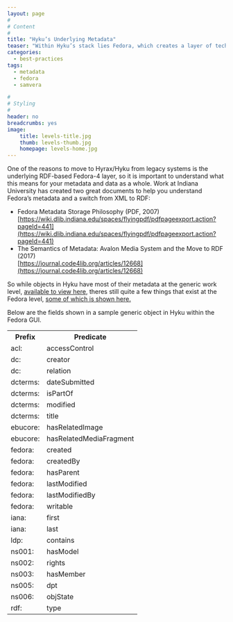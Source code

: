```yaml
---
layout: page
#
# Content
#
title: "Hyku’s Underlying Metadata"
teaser: "Within Hyku’s stack lies Fedora, which creates a layer of technical metadata that might be useful for you."
categories:
  - best-practices
tags:
  - metadata
  - fedora
  - samvera

#
# Styling
#
header: no
breadcrumbs: yes
image:
    title: levels-title.jpg
    thumb: levels-thumb.jpg
    homepage: levels-home.jpg
---
```

One of the reasons to move to Hyrax/Hyku from legacy systems is the underlying RDF-based Fedora-4 layer, so it is important to understand what this means for your metadata and data as a whole. Work at Indiana University has created two great documents to help you understand Fedora’s metadata and a switch from XML to RDF: 

- Fedora Metadata Storage Philosophy (PDF, 2007)<br>[https://wiki.dlib.indiana.edu/spaces/flyingpdf/pdfpageexport.action?pageId=441](https://wiki.dlib.indiana.edu/spaces/flyingpdf/pdfpageexport.action?pageId=441)
- The Semantics of Metadata: Avalon Media System and the Move to RDF (2017)<br>[https://journal.code4lib.org/articles/12668](https://journal.code4lib.org/articles/12668)

So while objects in Hyku have most of their metadata at the generic work level, [available to view here](/migration/#model-work-types), theres still quite a few things that exist at the Fedora level, [some of which is shown here.](https://wiki.duraspace.org/display/samvera/Technical+Metadata+Application+Profile)

Below are the fields shown in a sample generic object in Hyku within the Fedora GUI. 

<table>
  <tr>
    <th>Prefix</th>
    <th>Predicate</th>
  </tr>
  <tr>
    <td>acl:</td>
    <td>accessControl</td>
  </tr>
  <tr>
    <td>dc:</td>
    <td>creator</td>
  </tr>
 <tr>
    <td>dc:</td>
    <td>relation</td>
  </tr>
 <tr>
    <td>dcterms:</td>
    <td>dateSubmitted</td>
  </tr>
 <tr>
    <td>dcterms:</td>
    <td>isPartOf</td>
  </tr>
 <tr>
    <td>dcterms:</td>
    <td>modified</td>
  </tr>
 <tr>
    <td>dcterms:</td>
    <td>title</td>
  </tr>
 <tr>
    <td>ebucore:</td>
    <td>hasRelatedImage</td>
  </tr>
 <tr>
    <td>ebucore:</td>
    <td>hasRelatedMediaFragment</td>
  </tr>
 <tr>
    <td>fedora:</td>
    <td>created</td>
  </tr>
 <tr>
    <td>fedora:</td>
    <td>createdBy</td>
  </tr>
 <tr>
    <td>fedora:</td>
    <td>hasParent</td>
  </tr>
 <tr>
    <td>fedora:</td>
    <td>lastModified</td>
  </tr>
 <tr>
    <td>fedora:</td>
    <td>lastModifiedBy</td>
  </tr>
 <tr>
    <td>fedora:</td>
    <td>writable</td>
  </tr>
 <tr>
    <td>iana:</td>
    <td>first</td>
  </tr>
 <tr>
    <td>iana:</td>
    <td>last</td>
  </tr>
 <tr>
    <td>ldp:</td>
    <td>contains</td>
  </tr>
 <tr>
    <td>ns001:</td>
    <td>hasModel</td>
  </tr>
 <tr>
    <td>ns002:</td>
    <td>rights</td>
  </tr>
 <tr>
    <td>ns003:</td>
    <td>hasMember</td>
  </tr>
 <tr>
    <td>ns005:</td>
    <td>dpt</td>
  </tr>
 <tr>
    <td>ns006:</td>
    <td>objState</td>
  </tr>
 <tr>
    <td>rdf:</td>
    <td>type</td>
  </tr>
</table>


